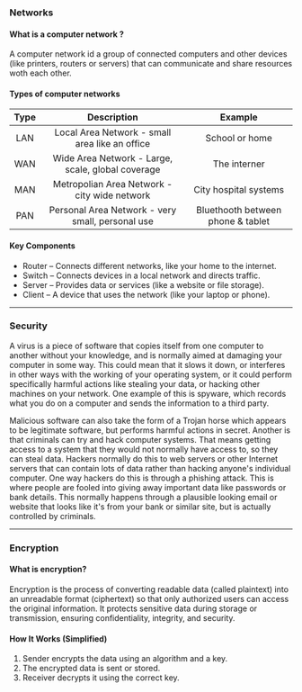 ### Networks

#### What is a computer network ?

A computer network id a group of connected computers and other devices (like printers, routers or servers) that can communicate and share resources woth each other.

#### Types of computer networks

|Type| Description|Example|
|:----:|:----:|:----:|
|LAN|Local Area Network - small area like an office| School or home|
|WAN|Wide Area Network - Large, scale, global coverage| The interner|
|MAN|Metropolian Area Network - city wide network|City hospital systems|
|PAN|Personal Area Network - very small, personal use|Bluethooth between phone & tablet|

#### Key Components
- Router – Connects different networks, like your home to the internet.
- Switch – Connects devices in a local network and directs traffic.
- Server – Provides data or services (like a website or file storage).
- Client – A device that uses the network (like your laptop or phone).

----

### Security

A virus is a piece of software that copies itself from one computer to another without your knowledge, and is normally aimed at damaging your computer in some way. This could mean that it slows it down, or interferes in other ways with the working of your operating system, or it could perform specifically harmful actions like stealing your data, or hacking other machines on your network. 
One example of this is spyware, which records what you do on a computer and sends the information to a third party. 

Malicious software can also take the form of a Trojan horse which appears to be legitimate software, but performs harmful actions in secret. 
Another is that criminals can try and hack computer systems. That means getting access to a system that they would not normally have access to, so they can steal data. Hackers normally do this to web servers or other Internet servers that can contain lots of data rather than hacking anyone's individual computer. One way hackers do this is through a phishing attack. This is where people are fooled into giving away important data like passwords or bank details. This normally happens through a plausible looking email or website that looks like it's from your bank or similar site, but is actually controlled by criminals. 

---- 

### Encryption

#### What is encryption?

Encryption is the process of converting readable data (called plaintext) into an unreadable format (ciphertext) so that only authorized users can access the original information.
It protects sensitive data during storage or transmission, ensuring confidentiality, integrity, and security.

####  How It Works (Simplified)
1. Sender encrypts the data using an algorithm and a key.
2. The encrypted data is sent or stored.
3. Receiver decrypts it using the correct key.
